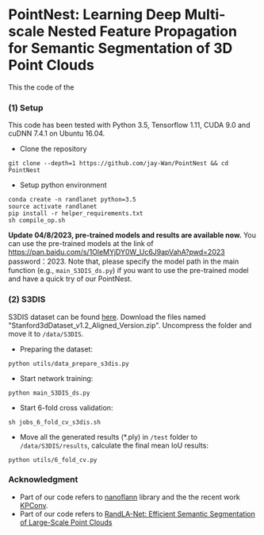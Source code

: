 
# PointNest: Learning Deep Multi-scale Nested Feature Propagation for Semantic Segmentation of 3D Point Clouds

This the code of the 
	
### (1) Setup
This code has been tested with Python 3.5, Tensorflow 1.11, CUDA 9.0 and cuDNN 7.4.1 on Ubuntu 16.04.
 
- Clone the repository 
```
git clone --depth=1 https://github.com/jay-Wan/PointNest && cd PointNest
```
- Setup python environment
```
conda create -n randlanet python=3.5
source activate randlanet
pip install -r helper_requirements.txt
sh compile_op.sh
```

**Update 04/8/2023, pre-trained models and results are available now.** 
You can use the pre-trained models at the link of https://pan.baidu.com/s/1OleMYjDY0W_Uc6J9apVahA?pwd=2023 
password：2023.
Note that, please specify the model path in the main function (e.g., `main_S3DIS_ds.py`) if you want to use the pre-trained model and have a quick try of our PointNest.

### (2) S3DIS
S3DIS dataset can be found 
<a href="https://docs.google.com/forms/d/e/1FAIpQLScDimvNMCGhy_rmBA2gHfDu3naktRm6A8BPwAWWDv-Uhm6Shw/viewform?c=0&w=1">here</a>. 
Download the files named "Stanford3dDataset_v1.2_Aligned_Version.zip". Uncompress the folder and move it to 
`/data/S3DIS`.

- Preparing the dataset:
```
python utils/data_prepare_s3dis.py
```
- Start network training:
```
python main_S3DIS_ds.py
```
- Start 6-fold cross validation:
```
sh jobs_6_fold_cv_s3dis.sh
```
- Move all the generated results (*.ply) in `/test` folder to `/data/S3DIS/results`, calculate the final mean IoU results:
```
python utils/6_fold_cv.py
```

### Acknowledgment
-  Part of our code refers to <a href="https://github.com/jlblancoc/nanoflann">nanoflann</a> library and the the recent work <a href="https://github.com/HuguesTHOMAS/KPConv">KPConv</a>.
-  Part of our code refers to [RandLA-Net: Efficient Semantic Segmentation of Large-Scale Point Clouds](https://github.com/QingyongHu/RandLA-Net) 

